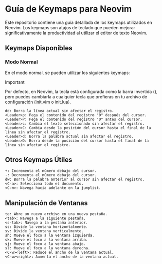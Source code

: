 # Guía de Keymaps para Neovim

Este repositorio contiene una guía detallada de los keymaps utilizados en Neovim. Los keymaps son atajos de teclado que pueden mejorar significativamente la productividad al utilizar el editor de texto Neovim.

## Keymaps Disponibles

### Modo Normal

En el modo normal, se pueden utilizar los siguientes keymaps:

> [!IMPORTANT]
> Por defecto, en Neovim, la tecla <Leader> está configurada como la barra invertida (\), pero puedes cambiarla a cualquier tecla que prefieras en tu archivo de configuración (init.vim o init.lua).

    dd: Borra la línea actual sin afectar el registro.
    <Leader>p: Pega el contenido del registro "0" después del cursor.
    <Leader>P: Pega el contenido del registro "0" antes del cursor.
    <Leader>c: Cambia el texto seleccionado sin afectar el registro.
    <Leader>C: Cambia desde la posición del cursor hasta el final de la línea sin afectar el registro.
    <Leader>d: Borra la palabra actual sin afectar el registro.
    <Leader>D: Borra desde la posición del cursor hasta el final de la línea sin afectar el registro.

## Otros Keymaps Útiles

    +: Incrementa el número debajo del cursor.
    -: Decrementa el número debajo del cursor.
    dw: Borra la palabra anterior al cursor sin afectar el registro.
    <C-a>: Selecciona todo el documento.
    <C-m>: Navega hacia adelante en la jumplist.

## Manipulación de Ventanas

    te: Abre un nuevo archivo en una nueva pestaña.
    <tab>: Navega a la siguiente pestaña.
    <s-tab>: Navega a la pestaña anterior.
    ss: Divide la ventana horizontalmente.
    sv: Divide la ventana verticalmente.
    sh: Mueve el foco a la ventana izquierda.
    sk: Mueve el foco a la ventana arriba.
    sj: Mueve el foco a la ventana abajo.
    sl: Mueve el foco a la ventana derecha.
    <C-w><left>: Reduce el ancho de la ventana actual.
    <C-w><right>: Aumenta el ancho de la ventana actual.
